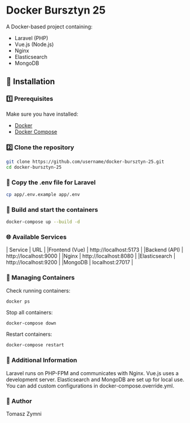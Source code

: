 # Docker Bursztyn 25

A Docker-based project containing:
- Laravel (PHP)
- Vue.js (Node.js)
- Nginx
- Elasticsearch
- MongoDB

## 🚀 Installation

### 1️⃣ Prerequisites
Make sure you have installed:
- [Docker](https://www.docker.com/get-started)
- [Docker Compose](https://docs.docker.com/compose/install/)

### 2️⃣ Clone the repository
```sh
git clone https://github.com/username/docker-bursztyn-25.git
cd docker-bursztyn-25
```

### ️⃣ Copy the .env file for Laravel
```sh
cp app/.env.example app/.env
```
### ️⃣ Build and start the containers

```sh
docker-compose up --build -d
```
### 🌐 Available Services

| Service |	URL |
|Frontend (Vue) |	http://localhost:5173 |
|Backend (API) |	http://localhost:9000 |
|Nginx |	http://localhost:8080 |
|Elasticsearch	| http://localhost:9200 |
|MongoDB |	 localhost:27017 |


### 🔧 Managing Containers

Check running containers:

```sh
docker ps
```
Stop all containers:

```shell
docker-compose down
```

Restart containers:

```sh
docker-compose restart
```

### 📌 Additional Information

Laravel runs on PHP-FPM and communicates with Nginx.
Vue.js uses a development server.
Elasticsearch and MongoDB are set up for local use.
You can add custom configurations in docker-compose.override.yml.


### 👤 Author
Tomasz Zymni